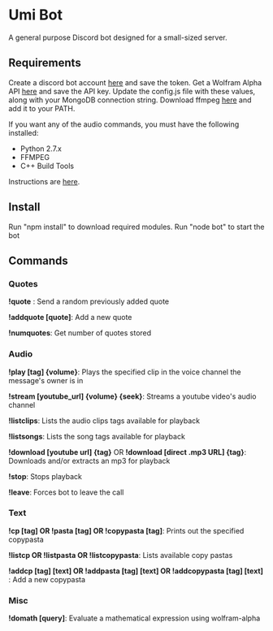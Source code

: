 # Umi Bot
A general purpose Discord bot designed for a small-sized server.
## Requirements
Create a discord bot account [here](https://discordapp.com/developers/applications/me) and save the token. Get a Wolfram Alpha API [here](http://products.wolframalpha.com/developers/) and save the API key. Update the config.js file with these values, along with your MongoDB connection string. Download ffmpeg [here](https://ffmpeg.zeranoe.com/builds/) and add it to your PATH. 

If you want any of the audio commands, you must have the following installed:

- Python 2.7.x 
- FFMPEG
- C++ Build Tools

Instructions are [here](http://pastebin.com/Qb2TvxLy).

## Install
Run "npm install" to download required modules. Run "node bot" to start the bot
## Commands
### Quotes

**!quote** : Send a random previously added quote

**!addquote [quote]**: Add a new quote

**!numquotes**: Get number of quotes stored

### Audio

**!play [tag] {volume}**: Plays the specified clip in the voice channel the message's owner is in

**!stream [youtube_url] {volume} {seek}**: Streams a youtube video's audio channel

**!listclips**: Lists the audio clips tags available for playback

**!listsongs**: Lists the song tags available for playback

**!download [youtube url] {tag}**  OR  **!download [direct .mp3 URL] {tag}**: Downloads and/or extracts an mp3 for playback

**!stop**: Stops playback

**!leave**: Forces bot to leave the call


### Text

**!cp [tag] OR  !pasta [tag]  OR  !copypasta [tag]**: Prints out the specified copypasta

**!listcp  OR !listpasta  OR  !listcopypasta**: Lists available copy pastas

**!addcp [tag] [text]  OR  !addpasta [tag] [text]  OR  !addcopypasta [tag] [text]** : Add a new copypasta


### Misc

**!domath [query]**: Evaluate a mathematical expression using wolfram-alpha
